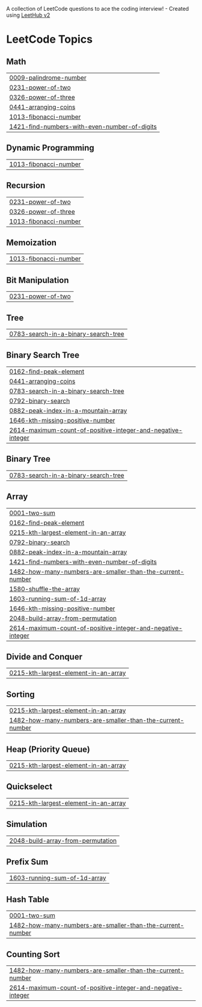 A collection of LeetCode questions to ace the coding interview! - Created using [LeetHub v2](https://github.com/arunbhardwaj/LeetHub-2.0)
<!---LeetCode Topics Start-->
# LeetCode Topics
## Math
|  |
| ------- |
| [0009-palindrome-number](https://github.com/Ankit-GitLab/Leet_Code/tree/master/0009-palindrome-number) |
| [0231-power-of-two](https://github.com/Ankit-GitLab/Leet_Code/tree/master/0231-power-of-two) |
| [0326-power-of-three](https://github.com/Ankit-GitLab/Leet_Code/tree/master/0326-power-of-three) |
| [0441-arranging-coins](https://github.com/Ankit-GitLab/Leet_Code/tree/master/0441-arranging-coins) |
| [1013-fibonacci-number](https://github.com/Ankit-GitLab/Leet_Code/tree/master/1013-fibonacci-number) |
| [1421-find-numbers-with-even-number-of-digits](https://github.com/Ankit-GitLab/Leet_Code/tree/master/1421-find-numbers-with-even-number-of-digits) |
## Dynamic Programming
|  |
| ------- |
| [1013-fibonacci-number](https://github.com/Ankit-GitLab/Leet_Code/tree/master/1013-fibonacci-number) |
## Recursion
|  |
| ------- |
| [0231-power-of-two](https://github.com/Ankit-GitLab/Leet_Code/tree/master/0231-power-of-two) |
| [0326-power-of-three](https://github.com/Ankit-GitLab/Leet_Code/tree/master/0326-power-of-three) |
| [1013-fibonacci-number](https://github.com/Ankit-GitLab/Leet_Code/tree/master/1013-fibonacci-number) |
## Memoization
|  |
| ------- |
| [1013-fibonacci-number](https://github.com/Ankit-GitLab/Leet_Code/tree/master/1013-fibonacci-number) |
## Bit Manipulation
|  |
| ------- |
| [0231-power-of-two](https://github.com/Ankit-GitLab/Leet_Code/tree/master/0231-power-of-two) |
## Tree
|  |
| ------- |
| [0783-search-in-a-binary-search-tree](https://github.com/Ankit-GitLab/Leet_Code/tree/master/0783-search-in-a-binary-search-tree) |
## Binary Search Tree
|  |
| ------- |
| [0162-find-peak-element](https://github.com/Ankit-GitLab/Leet_Code/tree/master/0162-find-peak-element) |
| [0441-arranging-coins](https://github.com/Ankit-GitLab/Leet_Code/tree/master/0441-arranging-coins) |
| [0783-search-in-a-binary-search-tree](https://github.com/Ankit-GitLab/Leet_Code/tree/master/0783-search-in-a-binary-search-tree) |
| [0792-binary-search](https://github.com/Ankit-GitLab/Leet_Code/tree/master/0792-binary-search) |
| [0882-peak-index-in-a-mountain-array](https://github.com/Ankit-GitLab/Leet_Code/tree/master/0882-peak-index-in-a-mountain-array) |
| [1646-kth-missing-positive-number](https://github.com/Ankit-GitLab/Leet_Code/tree/master/1646-kth-missing-positive-number) |
| [2614-maximum-count-of-positive-integer-and-negative-integer](https://github.com/Ankit-GitLab/Leet_Code/tree/master/2614-maximum-count-of-positive-integer-and-negative-integer) |
## Binary Tree
|  |
| ------- |
| [0783-search-in-a-binary-search-tree](https://github.com/Ankit-GitLab/Leet_Code/tree/master/0783-search-in-a-binary-search-tree) |
## Array
|  |
| ------- |
| [0001-two-sum](https://github.com/Ankit-GitLab/Leet_Code/tree/master/0001-two-sum) |
| [0162-find-peak-element](https://github.com/Ankit-GitLab/Leet_Code/tree/master/0162-find-peak-element) |
| [0215-kth-largest-element-in-an-array](https://github.com/Ankit-GitLab/Leet_Code/tree/master/0215-kth-largest-element-in-an-array) |
| [0792-binary-search](https://github.com/Ankit-GitLab/Leet_Code/tree/master/0792-binary-search) |
| [0882-peak-index-in-a-mountain-array](https://github.com/Ankit-GitLab/Leet_Code/tree/master/0882-peak-index-in-a-mountain-array) |
| [1421-find-numbers-with-even-number-of-digits](https://github.com/Ankit-GitLab/Leet_Code/tree/master/1421-find-numbers-with-even-number-of-digits) |
| [1482-how-many-numbers-are-smaller-than-the-current-number](https://github.com/Ankit-GitLab/Leet_Code/tree/master/1482-how-many-numbers-are-smaller-than-the-current-number) |
| [1580-shuffle-the-array](https://github.com/Ankit-GitLab/Leet_Code/tree/master/1580-shuffle-the-array) |
| [1603-running-sum-of-1d-array](https://github.com/Ankit-GitLab/Leet_Code/tree/master/1603-running-sum-of-1d-array) |
| [1646-kth-missing-positive-number](https://github.com/Ankit-GitLab/Leet_Code/tree/master/1646-kth-missing-positive-number) |
| [2048-build-array-from-permutation](https://github.com/Ankit-GitLab/Leet_Code/tree/master/2048-build-array-from-permutation) |
| [2614-maximum-count-of-positive-integer-and-negative-integer](https://github.com/Ankit-GitLab/Leet_Code/tree/master/2614-maximum-count-of-positive-integer-and-negative-integer) |
## Divide and Conquer
|  |
| ------- |
| [0215-kth-largest-element-in-an-array](https://github.com/Ankit-GitLab/Leet_Code/tree/master/0215-kth-largest-element-in-an-array) |
## Sorting
|  |
| ------- |
| [0215-kth-largest-element-in-an-array](https://github.com/Ankit-GitLab/Leet_Code/tree/master/0215-kth-largest-element-in-an-array) |
| [1482-how-many-numbers-are-smaller-than-the-current-number](https://github.com/Ankit-GitLab/Leet_Code/tree/master/1482-how-many-numbers-are-smaller-than-the-current-number) |
## Heap (Priority Queue)
|  |
| ------- |
| [0215-kth-largest-element-in-an-array](https://github.com/Ankit-GitLab/Leet_Code/tree/master/0215-kth-largest-element-in-an-array) |
## Quickselect
|  |
| ------- |
| [0215-kth-largest-element-in-an-array](https://github.com/Ankit-GitLab/Leet_Code/tree/master/0215-kth-largest-element-in-an-array) |
## Simulation
|  |
| ------- |
| [2048-build-array-from-permutation](https://github.com/Ankit-GitLab/Leet_Code/tree/master/2048-build-array-from-permutation) |
## Prefix Sum
|  |
| ------- |
| [1603-running-sum-of-1d-array](https://github.com/Ankit-GitLab/Leet_Code/tree/master/1603-running-sum-of-1d-array) |
## Hash Table
|  |
| ------- |
| [0001-two-sum](https://github.com/Ankit-GitLab/Leet_Code/tree/master/0001-two-sum) |
| [1482-how-many-numbers-are-smaller-than-the-current-number](https://github.com/Ankit-GitLab/Leet_Code/tree/master/1482-how-many-numbers-are-smaller-than-the-current-number) |
## Counting Sort
|  |
| ------- |
| [1482-how-many-numbers-are-smaller-than-the-current-number](https://github.com/Ankit-GitLab/Leet_Code/tree/master/1482-how-many-numbers-are-smaller-than-the-current-number) |
| [2614-maximum-count-of-positive-integer-and-negative-integer](https://github.com/Ankit-GitLab/Leet_Code/tree/master/2614-maximum-count-of-positive-integer-and-negative-integer) |
<!---LeetCode Topics End-->